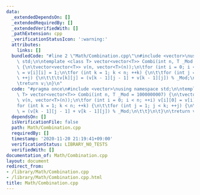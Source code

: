 ```yaml
---
data:
  _extendedDependsOn: []
  _extendedRequiredBy: []
  _extendedVerifiedWith: []
  _pathExtension: cpp
  _verificationStatusIcon: ':warning:'
  attributes:
    links: []
  bundledCode: "#line 2 \"Math/Combination.cpp\"\n#include <vector>\nusing namespace\
    \ std;\n\ntemplate <class T> vector<vector<T>> Combi(int n, T _Mod = 1000000007)\
    \ {\n\tvector<vector<T>> v(n, vector<T>(n));\n\tfor (int i = 0; i < n; ++i) v[i][0]\
    \ = v[i][i] = 1;\n\tfor (int k = 1; k < n; ++k) {\n\t\tfor (int j = 1; j < k;\
    \ ++j) {\n\t\t\tv[k][j] = (v[k - 1][j - 1] + v[k - 1][j]) % _Mod;\n\t\t}\n\t}\n\
    \treturn v;\n}\n"
  code: "#pragma once\n#include <vector>\nusing namespace std;\n\ntemplate <class\
    \ T> vector<vector<T>> Combi(int n, T _Mod = 1000000007) {\n\tvector<vector<T>>\
    \ v(n, vector<T>(n));\n\tfor (int i = 0; i < n; ++i) v[i][0] = v[i][i] = 1;\n\t\
    for (int k = 1; k < n; ++k) {\n\t\tfor (int j = 1; j < k; ++j) {\n\t\t\tv[k][j]\
    \ = (v[k - 1][j - 1] + v[k - 1][j]) % _Mod;\n\t\t}\n\t}\n\treturn v;\n}\n"
  dependsOn: []
  isVerificationFile: false
  path: Math/Combination.cpp
  requiredBy: []
  timestamp: '2020-11-20 21:19:41+09:00'
  verificationStatus: LIBRARY_NO_TESTS
  verifiedWith: []
documentation_of: Math/Combination.cpp
layout: document
redirect_from:
- /library/Math/Combination.cpp
- /library/Math/Combination.cpp.html
title: Math/Combination.cpp
---
```

